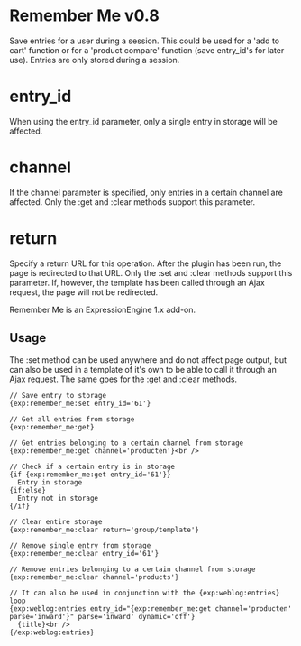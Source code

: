 Remember Me v0.8
================

Save entries for a user during a session. This could be used for a 'add to cart' function or for a 'product compare' function (save entry_id's for later use). Entries are only stored during a session.

# entry_id
When using the entry_id parameter, only a single entry in storage will be affected.

# channel
If the channel parameter is specified, only entries in a certain channel are affected. Only the :get and :clear methods support this parameter.

# return
Specify a return URL for this operation. After the plugin has been run, the page is redirected to that URL. Only the :set and :clear methods support this parameter. If, however, the template has been called through an Ajax request, the page will not be redirected.

Remember Me is an ExpressionEngine 1.x add-on.


Usage
-----

The :set method can be used anywhere and do not affect page output, but can also be used in a template of it's own to be able to call it through an Ajax request. The same goes for the :get and :clear methods.

    // Save entry to storage
    {exp:remember_me:set entry_id='61'}

    // Get all entries from storage
    {exp:remember_me:get}

    // Get entries belonging to a certain channel from storage
    {exp:remember_me:get channel='producten'}<br />

    // Check if a certain entry is in storage
    {if {exp:remember_me:get entry_id='61'}}
      Entry in storage
    {if:else}
      Entry not in storage
    {/if}

    // Clear entire storage
    {exp:remember_me:clear return='group/template'}

    // Remove single entry from storage
    {exp:remember_me:clear entry_id='61'}

    // Remove entries belonging to a certain channel from storage
    {exp:remember_me:clear channel='products'}

    // It can also be used in conjunction with the {exp:weblog:entries} loop
    {exp:weblog:entries entry_id="{exp:remember_me:get channel='producten' parse='inward'}" parse='inward' dynamic='off'}
      {title}<br />
    {/exp:weblog:entries}
